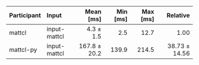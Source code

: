 | Participant | Input | Mean [ms] | Min [ms] | Max [ms] | Relative |
|:---|:---|---:|---:|---:|---:|
| mattcl | input-mattcl | 4.3 ± 1.5 | 2.5 | 12.7 | 1.00 |
| mattcl-py | input-mattcl | 167.8 ± 20.2 | 139.9 | 214.5 | 38.73 ± 14.56 |
